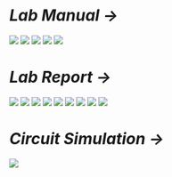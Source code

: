 # *Lab Manual →*

<img src="PNGs/Lab_01-Digital Logic Gates and Boolean Function-1.png">
<img src="PNGs/Lab_01-Digital Logic Gates and Boolean Function-2.png">
<img src="PNGs/Lab_01-Digital Logic Gates and Boolean Function-3.png">
<img src="PNGs/Lab_01-Digital Logic Gates and Boolean Function-4.png">
<img src="PNGs/Lab_01-Digital Logic Gates and Boolean Function-5.png">

# *Lab Report →*

<img src="PNGs/LAB_Report_01-Digital Logic Gates and Boolean Function-1.png">
<img src="PNGs/LAB_Report_01-Digital Logic Gates and Boolean Function-2.png">
<img src="PNGs/LAB_Report_01-Digital Logic Gates and Boolean Function-3.png">
<img src="PNGs/LAB_Report_01-Digital Logic Gates and Boolean Function-4.png">
<img src="PNGs/LAB_Report_01-Digital Logic Gates and Boolean Function-5.png">
<img src="PNGs/LAB_Report_01-Digital Logic Gates and Boolean Function-6.png">
<img src="PNGs/LAB_Report_01-Digital Logic Gates and Boolean Function-7.png">
<img src="PNGs/LAB_Report_01-Digital Logic Gates and Boolean Function-8.png">
<img src="PNGs/LAB_Report_01-Digital Logic Gates and Boolean Function-9.png">

# *Circuit Simulation →*

<img src="PNGs/LAB_01_Simulation - Digital Logic Gates and Boolean Function.png">
